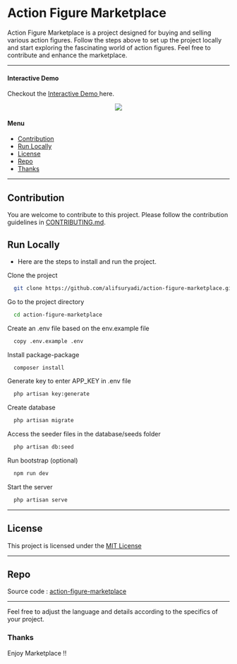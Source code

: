 # Action Figure Marketplace

Action Figure Marketplace is a project designed for buying and selling various action figures. Follow the steps above to set up the project locally and start exploring the fascinating world of action figures. Feel free to contribute and enhance the marketplace.

---

#### Interactive Demo

Checkout the <a target="_blank" href="http://actionfigure.rf.gd"> Interactive Demo </a> here.

<p align="center">
    <img src="https://github.com/alifsuryadi/action-figure-marketplace/assets/119511703/7ab9ed16-0c2e-4a46-a37a-bdd4c5e5d206">
</p>

#### Menu

-   [Contribution](#Contribution)
-   [Run Locally](#Run-Locally)
-   [License](#License)
-   [Repo](#Repo)
-   [Thanks](#Thanks)

---

## Contribution

You are welcome to contribute to this project. Please follow the contribution guidelines in [CONTRIBUTING.md](CONTRIBUTING.md).

## Run Locally

-   Here are the steps to install and run the project.

Clone the project

```bash
  git clone https://github.com/alifsuryadi/action-figure-marketplace.git
```

Go to the project directory

```bash
  cd action-figure-marketplace
```

Create an .env file based on the env.example file

```bash
  copy .env.example .env
```

Install package-package

```bash
  composer install
```

Generate key to enter APP_KEY in .env file

```bash
  php artisan key:generate
```

Create database

```bash
  php artisan migrate
```

Access the seeder files in the database/seeds folder

```bash
  php artisan db:seed
```

Run bootstrap (optional)

```bash
  npm run dev
```

Start the server

```bash
  php artisan serve
```

---

## License

This project is licensed under the [MIT License](LICENSE)

---

## Repo

Source code : [action-figure-marketplace](https://github.com/alifsuryadi/action-figure-marketplace)

---

Feel free to adjust the language and details according to the specifics of your project.

### Thanks

Enjoy Marketplace !!
